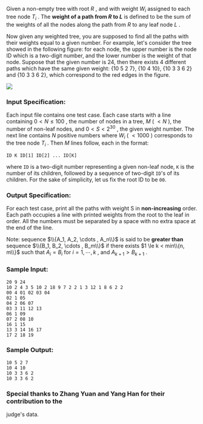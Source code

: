 <!-- Title
Path of Equal Weight (30)
-->
Given a non-empty tree with root $R$ , and with weight $W_i$ assigned to each
tree node $T_i$ . The **weight of a path from $R$ to $L$** is defined to be
the sum of the weights of all the nodes along the path from $R$ to any leaf
node $L$ .

Now given any weighted tree, you are supposed to find all the paths with their
weights equal to a given number. For example, let's consider the tree showed
in the following figure: for each node, the upper number is the node ID which
is a two-digit number, and the lower number is the weight of that node.
Suppose that the given number is 24, then there exists 4 different paths which
have the same given weight: {10 5 2 7}, {10 4 10}, {10 3 3 6 2} and {10 3 3 6
2}, which correspond to the red edges in the figure.

![](https://images.ptausercontent.com/212)

### Input Specification:

Each input file contains one test case. Each case starts with a line
containing $0 < N \le 100$ , the number of nodes in a tree, $M$ ( $< N$ ), the
number of non-leaf nodes, and $0 < S < 2^{30}$ , the given weight number. The
next line contains $N$ positive numbers where $W_i$ ( $<1000$ ) corresponds to
the tree node $T_i$ . Then $M$ lines follow, each in the format:

    
    
    ID K ID[1] ID[2] ... ID[K]
    

where `ID` is a two-digit number representing a given non-leaf node, `K` is
the number of its children, followed by a sequence of two-digit `ID`'s of its
children. For the sake of simplicity, let us fix the root ID to be `00`.

### Output Specification:

For each test case, print all the paths with weight S in **non-increasing**
order. Each path occupies a line with printed weights from the root to the
leaf in order. All the numbers must be separated by a space with no extra
space at the end of the line.

Note: sequence $\\{A_1, A_2, \cdots , A_n\\}$ is said to be **greater than**
sequence $\\{B_1, B_2, \cdots , B_m\\}$ if there exists $1 \le k  < min\\{n,
m\\}$ such that $A_i = B_i$ for $i=1, \cdots , k$ , and $A_{k+1} > B_{k+1}$ .

### Sample Input:

    
    
    20 9 24
    10 2 4 3 5 10 2 18 9 7 2 2 1 3 12 1 8 6 2 2
    00 4 01 02 03 04
    02 1 05
    04 2 06 07
    03 3 11 12 13
    06 1 09
    07 2 08 10
    16 1 15
    13 3 14 16 17
    17 2 18 19
    

### Sample Output:

    
    
    10 5 2 7
    10 4 10
    10 3 3 6 2
    10 3 3 6 2
    

### Special thanks to Zhang Yuan and Yang Han for their contribution to the
judge's data.

